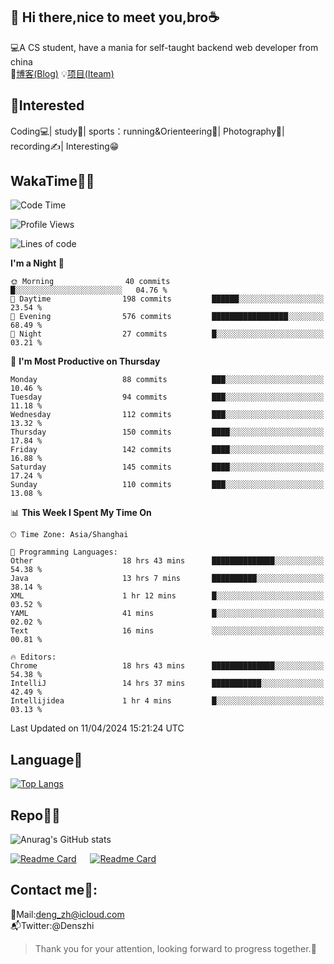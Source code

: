 👋 Hi there,nice to meet you,bro☕
---
💻A CS student, have a mania for self-taught backend web developer from china   
📌[博客(Blog)](https://github.com/HealUP/MyBlog)
💡[项目(Iteam)](https://healup.github.io/)

 <!-- waka-box start -->
 <!-- waka-box end -->
 
🧲**Interested**
--
Coding💻| study📖| sports：running&Orienteering🏃‍| Photography📸| recording✍️| Interesting😁

WakaTime👨‍💻
---
<!--START_SECTION:waka-->
![Code Time](http://img.shields.io/badge/Code%20Time-967%20hrs%2034%20mins-blue)

![Profile Views](http://img.shields.io/badge/Profile%20Views-2-blue)

![Lines of code](https://img.shields.io/badge/From%20Hello%20World%20I%27ve%20Written-205.0%20thousand%20lines%20of%20code-blue)

**I'm a Night 🦉** 

```text
🌞 Morning                40 commits          █░░░░░░░░░░░░░░░░░░░░░░░░   04.76 % 
🌆 Daytime                198 commits         ██████░░░░░░░░░░░░░░░░░░░   23.54 % 
🌃 Evening                576 commits         █████████████████░░░░░░░░   68.49 % 
🌙 Night                  27 commits          █░░░░░░░░░░░░░░░░░░░░░░░░   03.21 % 
```
📅 **I'm Most Productive on Thursday** 

```text
Monday                   88 commits          ███░░░░░░░░░░░░░░░░░░░░░░   10.46 % 
Tuesday                  94 commits          ███░░░░░░░░░░░░░░░░░░░░░░   11.18 % 
Wednesday                112 commits         ███░░░░░░░░░░░░░░░░░░░░░░   13.32 % 
Thursday                 150 commits         ████░░░░░░░░░░░░░░░░░░░░░   17.84 % 
Friday                   142 commits         ████░░░░░░░░░░░░░░░░░░░░░   16.88 % 
Saturday                 145 commits         ████░░░░░░░░░░░░░░░░░░░░░   17.24 % 
Sunday                   110 commits         ███░░░░░░░░░░░░░░░░░░░░░░   13.08 % 
```


📊 **This Week I Spent My Time On** 

```text
🕑︎ Time Zone: Asia/Shanghai

💬 Programming Languages: 
Other                    18 hrs 43 mins      ██████████████░░░░░░░░░░░   54.38 % 
Java                     13 hrs 7 mins       ██████████░░░░░░░░░░░░░░░   38.14 % 
XML                      1 hr 12 mins        █░░░░░░░░░░░░░░░░░░░░░░░░   03.52 % 
YAML                     41 mins             █░░░░░░░░░░░░░░░░░░░░░░░░   02.02 % 
Text                     16 mins             ░░░░░░░░░░░░░░░░░░░░░░░░░   00.81 % 

🔥 Editors: 
Chrome                   18 hrs 43 mins      ██████████████░░░░░░░░░░░   54.38 % 
IntelliJ                 14 hrs 37 mins      ███████████░░░░░░░░░░░░░░   42.49 % 
Intellijidea             1 hr 4 mins         █░░░░░░░░░░░░░░░░░░░░░░░░   03.13 % 
```


 Last Updated on 11/04/2024 15:21:24 UTC
<!--END_SECTION:waka-->

Language🚀
---
[![Top Langs](https://github-readme-stats.vercel.app/api/top-langs/?username=HealUP&layout=compact&hide_border=true)](https://github.com/HealUP)

Repo🧑‍💻
---
![Anurag's GitHub stats](https://github-readme-stats.vercel.app/api?username=HealUP&count_private=true&show_icons=true&theme=gruvbox&hide_border=true) 

[![Readme Card](https://github-readme-stats.vercel.app/api/pin/?username=HealUP&repo=InternetEy&theme=transparent)](https://github.com/HealUP/InternetEy) &emsp;
[![Readme Card](https://github-readme-stats.vercel.app/api/pin/?username=HealUP&repo=CampusExperience&theme=transparent)](https://github.com/HealUP/CampusExperience)


Contact me📱:
---
📮Mail:deng_zh@icloud.com  
📬Twitter:@Denszhi  

> Thank you for your attention, looking forward to progress together.🎉
